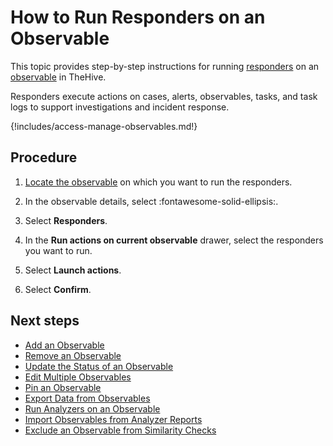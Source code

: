 # How to Run Responders on an Observable

This topic provides step-by-step instructions for running [responders](../../../../administration/cortex/about-cortex.md) on an [observable](../../user-guides/analyst-corner/cases/observables/about-observables.md) in TheHive.

Responders execute actions on cases, alerts, observables, tasks, and task logs to support investigations and incident response.

{!includes/access-manage-observables.md!}

<h2>Procedure</h2>

1. [Locate the observable](../search-for-cases/find-an-observable.md) on which you want to run the responders.

2. In the observable details, select :fontawesome-solid-ellipsis:.

3. Select **Responders**.

4. In the **Run actions on current observable** drawer, select the responders you want to run.

5. Select **Launch actions**.

6. Select **Confirm**.

<h2>Next steps</h2>

* [Add an Observable](add-an-observable.md)
* [Remove an Observable](remove-an-observable.md)
* [Update the Status of an Observable](update-status-of-an-observable.md)
* [Edit Multiple Observables](edit-multiple-observables.md)
* [Pin an Observable](pin-an-observable.md)
* [Export Data from Observables](export-data-observables.md)
* [Run Analyzers on an Observable](run-analyzers-on-observables.md)
* [Import Observables from Analyzer Reports](import-observables-from-analyzer-reports.md)
* [Exclude an Observable from Similarity Checks](exclude-an-observable-from-similarity-checks.md)